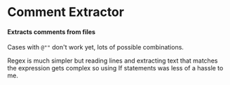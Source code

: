 # Comment Extractor

#### Extracts comments from files

Cases with `@""`  don't work yet, lots of possible combinations.

Regex is much simpler but reading lines and extracting text that matches the expression gets complex so using If statements was less of a hassle to me.